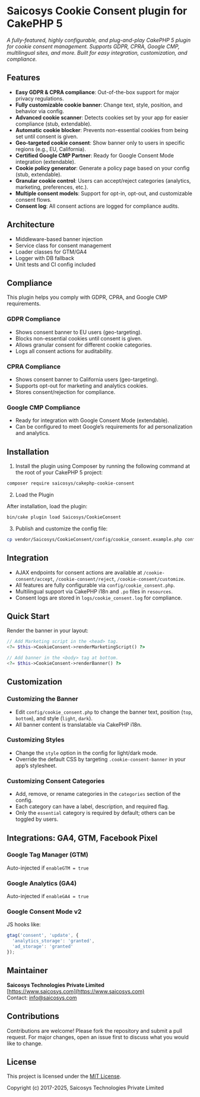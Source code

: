 # Saicosys Cookie Consent plugin for CakePHP 5

*A fully-featured, highly configurable, and plug-and-play CakePHP 5 plugin for cookie consent management. Supports GDPR, CPRA, Google CMP, multilingual sites, and more. Built for easy integration, customization, and compliance.*

## Features

- **Easy GDPR & CPRA compliance**: Out-of-the-box support for major privacy regulations.
- **Fully customizable cookie banner**: Change text, style, position, and behavior via config.
- **Advanced cookie scanner**: Detects cookies set by your app for easier compliance (stub, extendable).
- **Automatic cookie blocker**: Prevents non-essential cookies from being set until consent is given.
- **Geo-targeted cookie consent**: Show banner only to users in specific regions (e.g., EU, California).
- **Certified Google CMP Partner**: Ready for Google Consent Mode integration (extendable).
- **Cookie policy generator**: Generate a policy page based on your config (stub, extendable).
- **Granular cookie control**: Users can accept/reject categories (analytics, marketing, preferences, etc.).
- **Multiple consent models**: Support for opt-in, opt-out, and customizable consent flows.
- **Consent log**: All consent actions are logged for compliance audits.

## Architecture

- Middleware-based banner injection
- Service class for consent management
- Loader classes for GTM/GA4
- Logger with DB fallback
- Unit tests and CI config included

## Compliance

This plugin helps you comply with GDPR, CPRA, and Google CMP requirements.

### GDPR Compliance

- Shows consent banner to EU users (geo-targeting).
- Blocks non-essential cookies until consent is given.
- Allows granular consent for different cookie categories.
- Logs all consent actions for auditability.

### CPRA Compliance

- Shows consent banner to California users (geo-targeting).
- Supports opt-out for marketing and analytics cookies.
- Stores consent/rejection for compliance.

### Google CMP Compliance

- Ready for integration with Google Consent Mode (extendable).
- Can be configured to meet Google’s requirements for ad personalization and analytics.

## Installation

1. Install the plugin using Composer by running the following command at the root of your CakePHP 5 project:

```bash
composer require saicosys/cakephp-cookie-consent
```

2. Load the Plugin

After installation, load the plugin:

```bash
bin/cake plugin load Saicosys/CookieConsent
```

3. Publish and customize the config file:

```bash
cp vendor/Saicosys/CookieConsent/config/cookie_consent.example.php config/cookie_consent.php
```

## Integration

- AJAX endpoints for consent actions are available at `/cookie-consent/accept`, `/cookie-consent/reject`, `/cookie-consent/customize`.
- All features are fully configurable via `config/cookie_consent.php`.
- Multilingual support via CakePHP i18n and `.po` files in `resources`.
- Consent logs are stored in `logs/cookie_consent.log` for compliance.

## Quick Start

Render the banner in your layout:

```php
// Add Marketing script in the <head> tag.
<?= $this->CookieConsent->renderMarketingScript() ?>

// Add banner in the <body> tag at bottom.
<?= $this->CookieConsent->renderBanner() ?>
```

## Customization

### Customizing the Banner

- Edit `config/cookie_consent.php` to change the banner text, position (`top`, `bottom`), and style (`light`, `dark`).
- All banner content is translatable via CakePHP i18n.

### Customizing Styles

- Change the `style` option in the config for light/dark mode.
- Override the default CSS by targeting `.cookie-consent-banner` in your app’s stylesheet.

### Customizing Consent Categories

- Add, remove, or rename categories in the `categories` section of the config.
- Each category can have a label, description, and required flag.
- Only the `essential` category is required by default; others can be toggled by users. 

## Integrations: GA4, GTM, Facebook Pixel

### Google Tag Manager (GTM)

Auto-injected if `enableGTM = true`

### Google Analytics (GA4)

Auto-injected if `enableGA4 = true`

### Google Consent Mode v2

JS hooks like:

```js
gtag('consent', 'update', {
  'analytics_storage': 'granted',
  'ad_storage': 'granted'
});
```

## Maintainer

**Saicosys Technologies Private Limited**  
[https://www.saicosys.com](https://www.saicosys.com)  
Contact: [info@saicosys.com](mailto:info@saicosys.com)

## Contributions

Contributions are welcome! Please fork the repository and submit a pull request. For major changes, open an issue first to discuss what you would like to change.

## License

This project is licensed under the [MIT License](https://opensource.org/licenses/mit-license.php).

Copyright (c) 2017-2025, Saicosys Technologies Private Limited

